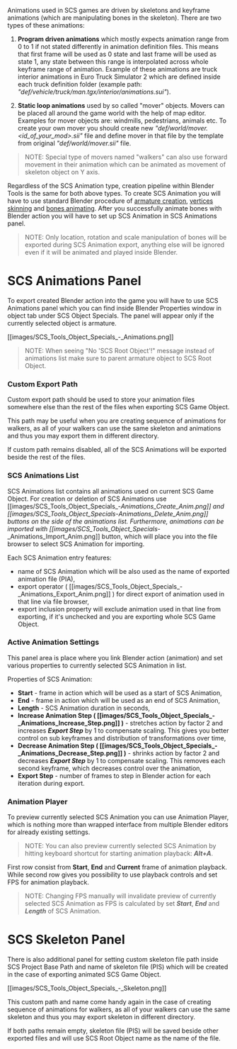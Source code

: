 Animations used in SCS games are driven by skeletons and keyframe animations (which are manipulating bones in the skeleton). There are two types of these animations:

1.  **Program driven animations** which mostly expects animation range from 0 to 1 if not stated differently in animation definition files. This means that first frame will be used as 0 state and last frame will be used as state 1, any state between this range is interpolated across whole keyframe range of animation. Example of these animations are truck interior animations in Euro Truck Simulator 2 which are defined inside each truck definition folder (example path: *"def/vehicle/truck/man.tgx/interior/animations.sui"*).

2. **Static loop animations** used by so called "mover" objects. Movers can be placed all around the game world with the help of map editor. Examples for mover objects are: windmills, pedestrians, animals etc. To create your own mover you should create new *"def/world/mover.\<id_of_your_mod>.sii"* file and define mover in that file by the template from original *"def/world/mover.sii"* file.
> NOTE: Special type of movers named "walkers" can also use forward movement in their animation which can be animated as movement of skeleton object on Y axis.

Regardless of the SCS Animation type, creation pipeline within Blender Tools is the same for both above types. To create SCS Animation you will have to use standard Blender procedure of [armature creation](http://www.blender.org/manual/rigging/armatures.html#armatures), [vertices skinning](http://www.blender.org/manual/rigging/skinning/obdata.html#vertex-groups) and [bones animating](http://www.blender.org/manual/animation/introduction.html). After you successfully animate bones with Blender action you will have to set up SCS Animation in SCS Animations panel. 

> NOTE: Only location, rotation and scale manipulation of bones will be exported during SCS Animation export, anything else will be ignored even if it will be animated and played inside Blender.


# SCS Animations Panel

To export created Blender action into the game you will have to use SCS Animations panel which you can find inside Blender Properties window in object tab under SCS Object Specials. The panel will appear only if the currently selected object is armature.

[[images/SCS_Tools_Object_Specials_-_Animations.png]]

> NOTE: When seeing "No 'SCS Root Object'!" message instead of animations list make sure to parent armature object to SCS Root Object.


### Custom Export Path

Custom export path should be used to store your animation files somewhere else than the rest of the files when exporting SCS Game Object. 

This path may be useful when you are creating sequence of animations for walkers, as all of your walkers can use the same skeleton and animations and thus you may export them in different directory.

If custom path remains disabled, all of the SCS Animations will be exported beside the rest of the files.


### SCS Animations List

SCS Animations list contains all animations used on current SCS Game Object. For creation or deletion of SCS Animations use [[images/SCS_Tools_Object_Specials_-_Animations_Create_Anim.png]] and [[images/SCS_Tools_Object_Specials_-_Animations_Delete_Anim.png]] buttons on the side of the animations list. Furthermore, animations can be imported with [[images/SCS_Tools_Object_Specials_-_Animations_Import_Anim.png]]  button, which will place you into the file browser to select SCS Animation for importing.

Each SCS Animation entry features: 
* name of SCS Animation which will be also used as the name of exported animation file (PIA), 
* export operator ( [[images/SCS_Tools_Object_Specials_-_Animations_Export_Anim.png]] ) for direct export of animation used in that line via file browser,
* export inclusion property will exclude animation used in that line from exporting, if it's unchecked and you are exporting whole SCS Game Object.


### Active Animation Settings

This panel area is place where you link Blender action (animation) and set various properties to currently selected SCS Animation in list.

Properties of SCS Animation:
* **Start** - frame in action which will be used as a start of SCS Animation,
* **End** - frame in action which will be used as an end of SCS Animation,
* **Length** - SCS Animation duration in seconds,
* **Increase Animation Step ( [[images/SCS_Tools_Object_Specials_-_Animations_Increase_Step.png]] )** - stretches action by factor 2 and increases ***Export Step*** by 1 to compensate scaling. This gives you better control on sub keyframes and distribution of transformations over time,
* **Decrease Animation Step ( [[images/SCS_Tools_Object_Specials_-_Animations_Decrease_Step.png]] )** - shrinks action by factor 2 and decreases ***Export Step*** by 1 to compensate scaling. This removes each second keyframe, which decreases control over the animation,
* **Export Step** - number of frames to step in Blender action for each iteration during export.


### Animation Player

To preview currently selected SCS Animation you can use Animation Player, which is nothing more than wrapped interface from multiple Blender editors for already existing settings.

> NOTE: You can also preview currently selected SCS Animation by hitting keyboard shortcut for starting animation playback: ***Alt+A***.

First row consist from **Start**, **End** and **Current** frame of animation playback. While second row gives you possibility to use playback controls and set FPS for animation playback.

> NOTE: Changing FPS manually will invalidate preview of currently selected SCS Animation as FPS is calculated by set ***Start***, ***End*** and ***Length*** of SCS Animation.


# SCS Skeleton Panel

There is also additional panel for setting custom skeleton file path inside SCS Project Base Path and name of skeleton file (PIS) which will be created in the case of exporting animated SCS Game Object.

[[images/SCS_Tools_Object_Specials_-_Skeleton.png]]

This custom path and name come handy again in the case of creating sequence of animations for walkers, as all of your walkers can use the same skeleton and thus you may export skeleton in different directory.

If both paths remain empty, skeleton file (PIS) will be saved beside other exported files and will use SCS Root Object name as the name of the file.

